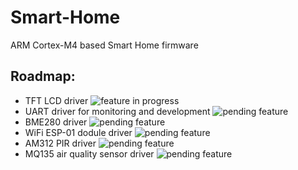 # Smart-Home
 ARM Cortex-M4 based Smart Home firmware
## Roadmap:
- TFT LCD driver ![feature in progress](https://img.shields.io/badge/-in%20progress-brightgreen)
- UART driver for monitoring and development ![pending feature](https://img.shields.io/badge/-pending-orange)
- BME280 driver ![pending feature](https://img.shields.io/badge/-pending-orange)
- WiFi ESP-01 dodule driver ![pending feature](https://img.shields.io/badge/-pending-orange)
- AM312 PIR driver ![pending feature](https://img.shields.io/badge/-pending-orange)
- MQ135 air quality sensor driver ![pending feature](https://img.shields.io/badge/-pending-orange)
